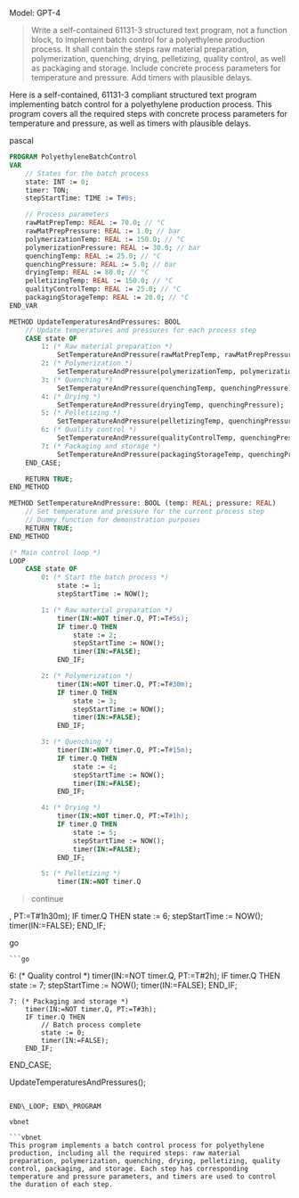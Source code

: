 Model: GPT-4

> Write a self-contained 61131-3 structured text program, not a function block, to implement batch control for a polyethylene production process. It shall contain the steps raw material preparation, polymerization, quenching, drying, pelletizing, quality control, as well as packaging and storage. Include concrete process parameters for temperature and pressure. Add timers with plausible delays.

Here is a self-contained, 61131-3 compliant structured text program implementing batch control for a polyethylene production process. This program covers all the required steps with concrete process parameters for temperature and pressure, as well as timers with plausible delays.

pascal

```pascal
PROGRAM PolyethyleneBatchControl
VAR
    // States for the batch process
    state: INT := 0;
    timer: TON;
    stepStartTime: TIME := T#0s;

    // Process parameters
    rawMatPrepTemp: REAL := 70.0; // °C
    rawMatPrepPressure: REAL := 1.0; // bar
    polymerizationTemp: REAL := 150.0; // °C
    polymerizationPressure: REAL := 30.0; // bar
    quenchingTemp: REAL := 25.0; // °C
    quenchingPressure: REAL := 5.0; // bar
    dryingTemp: REAL := 80.0; // °C
    pelletizingTemp: REAL := 150.0; // °C
    qualityControlTemp: REAL := 25.0; // °C
    packagingStorageTemp: REAL := 20.0; // °C
END_VAR

METHOD UpdateTemperaturesAndPressures: BOOL
    // Update temperatures and pressures for each process step
    CASE state OF
        1: (* Raw material preparation *)
            SetTemperatureAndPressure(rawMatPrepTemp, rawMatPrepPressure);
        2: (* Polymerization *)
            SetTemperatureAndPressure(polymerizationTemp, polymerizationPressure);
        3: (* Quenching *)
            SetTemperatureAndPressure(quenchingTemp, quenchingPressure);
        4: (* Drying *)
            SetTemperatureAndPressure(dryingTemp, quenchingPressure);
        5: (* Pelletizing *)
            SetTemperatureAndPressure(pelletizingTemp, quenchingPressure);
        6: (* Quality control *)
            SetTemperatureAndPressure(qualityControlTemp, quenchingPressure);
        7: (* Packaging and storage *)
            SetTemperatureAndPressure(packagingStorageTemp, quenchingPressure);
    END_CASE;

    RETURN TRUE;
END_METHOD

METHOD SetTemperatureAndPressure: BOOL (temp: REAL; pressure: REAL)
    // Set temperature and pressure for the current process step
    // Dummy function for demonstration purposes
    RETURN TRUE;
END_METHOD

(* Main control loop *)
LOOP
    CASE state OF
        0: (* Start the batch process *)
            state := 1;
            stepStartTime := NOW();

        1: (* Raw material preparation *)
            timer(IN:=NOT timer.Q, PT:=T#5s);
            IF timer.Q THEN
                state := 2;
                stepStartTime := NOW();
                timer(IN:=FALSE);
            END_IF;

        2: (* Polymerization *)
            timer(IN:=NOT timer.Q, PT:=T#30m);
            IF timer.Q THEN
                state := 3;
                stepStartTime := NOW();
                timer(IN:=FALSE);
            END_IF;

        3: (* Quenching *)
            timer(IN:=NOT timer.Q, PT:=T#15m);
            IF timer.Q THEN
                state := 4;
                stepStartTime := NOW();
                timer(IN:=FALSE);
            END_IF;

        4: (* Drying *)
            timer(IN:=NOT timer.Q, PT:=T#1h);
            IF timer.Q THEN
                state := 5;
                stepStartTime := NOW();
                timer(IN:=FALSE);
            END_IF;

        5: (* Pelletizing *)
            timer(IN:=NOT timer.Q
```

> continue

, PT:=T#1h30m); IF timer.Q THEN state := 6; stepStartTime := NOW(); timer(IN:=FALSE); END\_IF;

go

    ```go
6: (* Quality control *)
        timer(IN:=NOT timer.Q, PT:=T#2h);
        IF timer.Q THEN
            state := 7;
            stepStartTime := NOW();
            timer(IN:=FALSE);
        END_IF;

    7: (* Packaging and storage *)
        timer(IN:=NOT timer.Q, PT:=T#3h);
        IF timer.Q THEN
            // Batch process complete
            state := 0;
            timer(IN:=FALSE);
        END_IF;

END_CASE;

UpdateTemperaturesAndPressures();
```

END\_LOOP; END\_PROGRAM

vbnet

```vbnet
This program implements a batch control process for polyethylene production, including all the required steps: raw material preparation, polymerization, quenching, drying, pelletizing, quality control, packaging, and storage. Each step has corresponding temperature and pressure parameters, and timers are used to control the duration of each step.
```